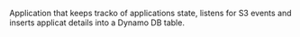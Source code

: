 Application that keeps tracko of applications state, listens for S3 events and inserts applicat details into a Dynamo DB table.